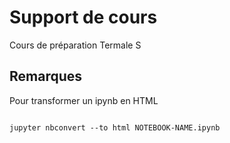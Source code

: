 # Support de cours

Cours de préparation Termale S


## Remarques 

Pour transformer un ipynb en HTML

```txt

jupyter nbconvert --to html NOTEBOOK-NAME.ipynb

```